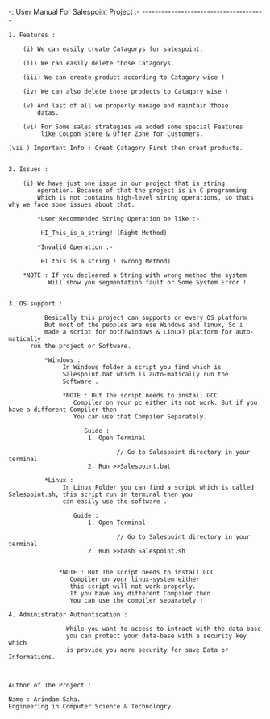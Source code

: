  -:  User Manual For Salespoint Project  :-
		  --------------------------------------

	
	1. Features :

		(i) We can easily create Catagorys for salespoint.

		(ii) We can easily delete those Catagorys.

		(iii) We can create product according to Catagory wise !

		(iv) We can also delete those products to Catagory wise !

		(v) And last of all we properly manage and maintain those
		    datas.

		(vi) For Some sales strategies we added some special Features
		     like Coupon Store & Offer Zone for Customers.
         
    (vii ) Importent Info : Creat Catagory First then creat products.


	2. Issues :
		
		(i) We have just one issue in our project that is string
		    operation. Because of that the project is in C programming
		    Which is not contains high-level string operations, so thats 		    why we face some issues about that.
		
			*User Recommended String Operation be like :-
			
			 HI_This_is_a_string! (Right Method)

			*Invalid Operation :-
	
			 HI this is a string ! (wrong Method)

		*NOTE : If you decleared a String with wrong method the system
		       Will show you segmentation fault or Some System Error !

	
	3. OS support :

		      Besically this project can supports on every OS platform
		      But most of the peoples are use Windows and linux, So i
		      made a script for both(windows & Linux) platform for auto-matically 
          run the project or Software.

		      *Windows :
			       In Windows folder a script you find which is 
			       Salespoint.bat which is auto-matically run the
			       Software .

			       *NOTE : But The script needs to install GCC
				      Compiler on your pc either its not work. But if you have a different Compiler then
				      You can use that Compiler Separately.
              
              			 Guide : 
                          1. Open Terminal
				
				                  // Go to Salespoint directory in your terminal.
                          2. Run >>Salespoint.bat

		      *Linux :
			       In Linux Folder you can find a script which is called Salespoint.sh, this script run in terminal then you
			       can easily use the software .

			          Guide : 
                          1. Open Terminal
				
				                  // Go to Salespoint directory in your terminal.
                          2. Run >>bash Salespoint.sh

 
			      *NOTE : But The script needs to install GCC
				     Compiler on your linux-system either
				     this script will not work properly.
				     If you have any different Compiler then
				     You can use the compiler separately !

	4. Administrator Authentication :

					While you want to access to intract with the data-base
					you can protect your data-base with a security key which
					is provide you more security for save Data or Informations.

	

	Author of The Project :

	Name : Arindam Saha.
	Engineering in Computer Science & Technologry.

<!---
arindamss007/arindamss007 is a ✨ special ✨ repository because its `README.md` (this file) appears on your GitHub profile.
You can click the Preview link to take a look at your changes.
--->
